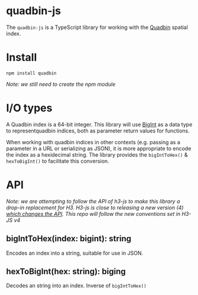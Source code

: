 # quadbin-js

The `quadbin-js` is a TypeScript library for working with the [Quadbin](https://docs.carto.com/analytics-toolbox-bigquery/overview/spatial-indexes/) spatial index.

# Install

```
npm install quadbin
```

_Note: we still need to create the npm module_

# I/O types

A Quadbin index is a 64-bit integer. This library will use [BigInt](https://developer.mozilla.org/en-US/docs/Web/JavaScript/Reference/Global_Objects/BigInt) as a data type to representquadbin indices, both as parameter return values for functions.

When working with quadbin indices in other contexts (e.g. passing as a parameter in a URL or serializing as JSON), it is more appropriate to encode the index as a hexidecimal string. The library provides the `bigIntToHex()` & `hexToBigInt()` to facilitate this conversion.

# API

_Note: we are attempting to follow the API of h3-js to make this library a drop-in replacement for H3. H3-js is close to releasing a new version (4) [which changes the API](https://h3geo.org/docs/next/library/migration-3.x/functions/). This repo will follow the new conventions set in H3-JS v4_

## bigIntToHex(index: bigint): string

Encodes an index into a string, suitable for use in JSON.

## hexToBigInt(hex: string): biging

Decodes an string into an index. Inverse of `bigIntToHex()`



